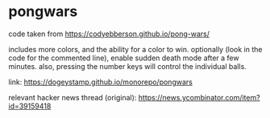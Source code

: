 # pongwars

code taken from https://codyebberson.github.io/pong-wars/

includes more colors, and the ability for a color to win.
optionally (look in the code for the commented line), enable sudden death mode after a few minutes.
also, pressing the number keys will control the individual balls.

link: https://dogeystamp.github.io/monorepo/pongwars

relevant hacker news thread (original): https://news.ycombinator.com/item?id=39159418
